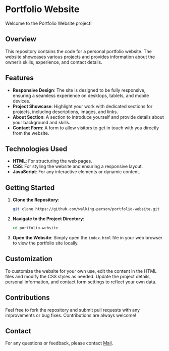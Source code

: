 # Portfolio Website

Welcome to the Portfolio Website project!

## Overview

This repository contains the code for a personal portfolio website. The website showcases various projects and provides information about the owner’s skills, experience, and contact details.

## Features

- **Responsive Design**: The site is designed to be fully responsive, ensuring a seamless experience on desktops, tablets, and mobile devices.
- **Project Showcase**: Highlight your work with dedicated sections for projects, including descriptions, images, and links.
- **About Section**: A section to introduce yourself and provide details about your background and skills.
- **Contact Form**: A form to allow visitors to get in touch with you directly from the website.

## Technologies Used

- **HTML**: For structuring the web pages.
- **CSS**: For styling the website and ensuring a responsive layout.
- **JavaScript**: For any interactive elements or dynamic content.

## Getting Started

1. **Clone the Repository**:

   ```bash
   git clone https://github.com/walking-person/portfolio-website.git
   ```

2. **Navigate to the Project Directory**:

   ```bash
   cd portfolio-website
   ```

3. **Open the Website**:
   Simply open the `index.html` file in your web browser to view the portfolio site locally.

## Customization

To customize the website for your own use, edit the content in the HTML files and modify the CSS styles as needed. Update the project details, personal information, and contact form settings to reflect your own data.

## Contributions

Feel free to fork the repository and submit pull requests with any improvements or bug fixes. Contributions are always welcome!

## Contact

For any questions or feedback, please contact [Mail]().
